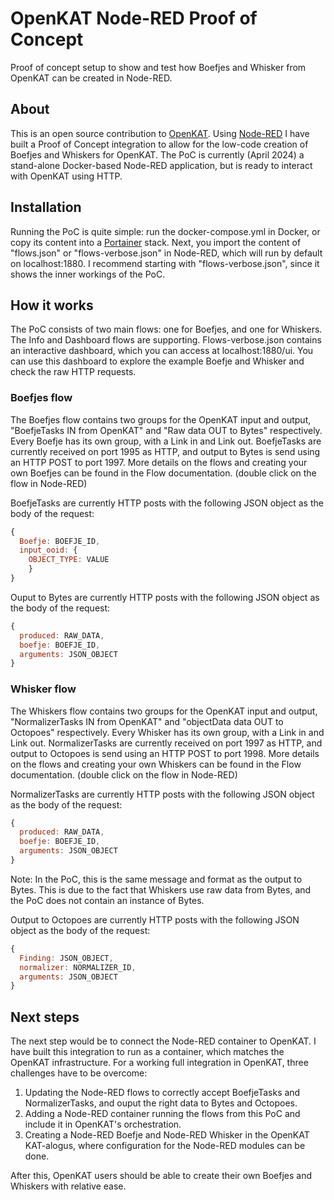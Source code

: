 # OpenKAT Node-RED Proof of Concept
Proof of concept setup to show and test how Boefjes and Whisker from OpenKAT can be created in Node-RED.

## About
This is an open source contribution to [OpenKAT](http://openkat.nl). Using [Node-RED](https://nodered.org/) I have built a Proof of Concept integration to allow for the low-code creation of Boefjes and Whiskers for OpenKAT. The PoC is currently (April 2024) a stand-alone Docker-based Node-RED application, but is ready to interact with OpenKAT using HTTP.

## Installation
Running the PoC is quite simple: run the docker-compose.yml in Docker, or copy its content into a [Portainer](https://www.portainer.io/) stack. Next, you import the content of "flows.json" or "flows-verbose.json" in Node-RED, which will run by default on localhost:1880. I recommend starting with "flows-verbose.json", since it shows the inner workings of the PoC.

## How it works
The PoC consists of two main flows: one for Boefjes, and one for Whiskers. The Info and Dashboard flows are supporting. Flows-verbose.json contains an interactive dashboard, which you can access at localhost:1880/ui. You can use this dashboard to explore the example Boefje and Whisker and check the raw HTTP requests.

### Boefjes flow
The Boefjes flow contains two groups for the OpenKAT input and output, "BoefjeTasks IN from OpenKAT" and "Raw data OUT to Bytes" respectively. Every Boefje has its own group, with a Link in and Link out. BoefjeTasks are currently received on port 1995 as HTTP, and output to Bytes is send using an HTTP POST to port 1997. More details on the flows and creating your own Boefjes can be found in the Flow documentation. (double click on the flow in Node-RED)

BoefjeTasks are currently HTTP posts with the following JSON object as the body of the request:
```JavaScript
{
  Boefje: BOEFJE_ID,
  input_ooid: {
    OBJECT_TYPE: VALUE
    }
}
```

Ouput to Bytes are currently HTTP posts with the following JSON object as the body of the request:
```JavaScript
{
  produced: RAW_DATA,
  boefje: BOEFJE_ID,
  arguments: JSON_OBJECT
}
```

### Whisker flow
The Whiskers flow contains two groups for the OpenKAT input and output, "NormalizerTasks IN from OpenKAT" and "objectData data OUT to Octopoes" respectively. Every Whisker has its own group, with a Link in and Link out. NormalizerTasks are currently received on port 1997 as HTTP, and output to Octopoes is send using an HTTP POST to port 1998. More details on the flows and creating your own Whiskers can be found in the Flow documentation. (double click on the flow in Node-RED)

NormalizerTasks are currently HTTP posts with the following JSON object as the body of the request:
```JavaScript
{
  produced: RAW_DATA,
  boefje: BOEFJE_ID,
  arguments: JSON_OBJECT
}
```
Note: In the PoC, this is the same message and format as the output to Bytes. This is due to the fact that Whiskers use raw data from Bytes, and the PoC does not contain an instance of Bytes.

Output to Octopoes are currently HTTP posts with the following JSON object as the body of the request:
```JavaScript
{
  Finding: JSON_OBJECT,
  normalizer: NORMALIZER_ID,
  arguments: JSON_OBJECT
}
```

## Next steps
The next step would be to connect the Node-RED container to OpenKAT. I have built this integration to run as a container, which matches the OpenKAT infrastructure. For a working full integration in OpenKAT, three challenges have to be overcome:

1. Updating the Node-RED flows to correctly accept BoefjeTasks and NormalizerTasks, and ouput the right data to Bytes and Octopoes.
2. Adding a Node-RED container running the flows from this PoC and include it in OpenKAT's orchestration.
3. Creating a Node-RED Boefje and Node-RED Whisker in the OpenKAT KAT-alogus, where configuration for the Node-RED modules can be done.

After this, OpenKAT users should be able to create their own Boefjes and Whiskers with relative ease.

